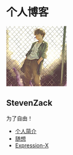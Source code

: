 # 个人博客

![avatar](res/image/avatar.jpg)

## StevenZack 

为了自由！

- [个人简介](intro/intro.md)
- [随想](thoughts/thoughts.md)
- [Expression-X](expressionx/expressionx.md)
